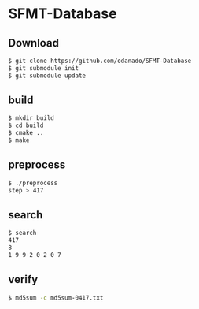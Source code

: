 # SFMT-Database

## Download
```bash
$ git clone https://github.com/odanado/SFMT-Database
$ git submodule init
$ git submodule update
```

## build
```bash
$ mkdir build
$ cd build
$ cmake ..
$ make
```

## preprocess
```bash
$ ./preprocess
step > 417
```

## search
```bash
$ search
417
8
1 9 9 2 0 2 0 7
```

## verify
``` bash
$ md5sum -c md5sum-0417.txt
```
